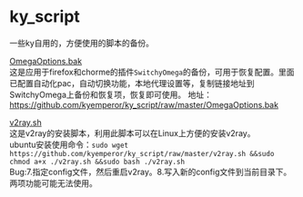 # ky_script
一些ky自用的，方便使用的脚本的备份。

  [OmegaOptions.bak](/OmegaOptions.bak，"*-*")  
  这是应用于firefox和chorme的插件`SwitchyOmega`的备份，可用于恢复配置。里面已配置自动化pac，自动切换功能，本地代理设置等，复制链接地址到SwitchyOmega上备份和恢复项，恢复即可使用。 地址：https://github.com/kyemperor/ky_script/raw/master/OmegaOptions.bak  
    
   [v2ray.sh](/v2ray.sh)  
   这是v2ray的安装脚本，利用此脚本可以在Linux上方便的安装v2ray。  
   ubuntu安装使用命令：`sudo wget https://github.com/kyemperor/ky_script/raw/master/v2ray.sh &&sudo chmod a+x ./v2ray.sh &&sudo bash ./v2ray.sh`  
   Bug:7.指定config文件，然后重启v2ray。8.写入新的config文件到当前目录下。两项功能可能无法使用。
